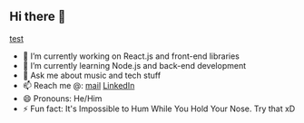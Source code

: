 ## Hi there 👋

[test](animation_640_kqwqutrx.gif)

<!--
**Anirudh4583/Anirudh4583** is a ✨ _special_ ✨ repository because its `README.md` (this file) appears on your GitHub profile.
-->

- 🔭 I’m currently working on React.js and front-end libraries
- 🌱 I’m currently learning Node.js and back-end development
- 💬 Ask me about music and tech stuff
- 📫 Reach me @: [mail](mailto:anirudhmitra210@outlook.com) [LinkedIn](https://www.linkedin.com/in/anirudh4583/)
- 😄 Pronouns: He/Him
- ⚡ Fun fact: It's Impossible to Hum While You Hold Your Nose. Try that xD
